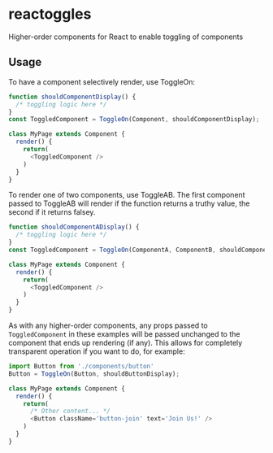 # reactoggles
Higher-order components for React to enable toggling of components

## Usage

To have a component selectively render, use ToggleOn:

```javascript
function shouldComponentDisplay() {
  /* toggling logic here */
}
const ToggledComponent = ToggleOn(Component, shouldComponentDisplay);

class MyPage extends Component {
  render() {
    return(
      <ToggledComponent />
    )
  }
}
```

To render one of two components, use ToggleAB. The first component passed to ToggleAB will render if the function returns a truthy value, the second if it returns falsey.

```javascript
function shouldComponentADisplay() {
  /* toggling logic here */
}
const ToggledComponent = ToggleOn(ComponentA, ComponentB, shouldComponentADisplay);

class MyPage extends Component {
  render() {
    return(
      <ToggledComponent />
    )
  }
}
```

As with any higher-order components, any props passed to `ToggledComponent` in these examples will be passed unchanged to the component that ends up rendering (if any). This allows for completely transparent operation if you want to do, for example:

```javascript
import Button from './components/button'
Button = ToggleOn(Button, shouldButtonDisplay);

class MyPage extends Component {
  render() {
    return(
      /* Other content... */
      <Button className='button-join' text='Join Us!' />
    )
  }
}
```
